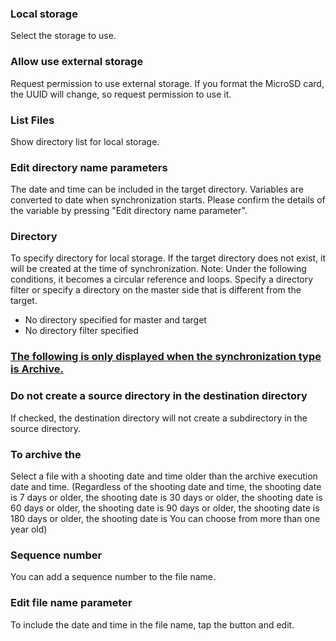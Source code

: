 ### Local storage
Select the storage to use.

### Allow use external storage
Request permission to use external storage. If you format the MicroSD card, the UUID will change, so request permission to use it.

### List Files
Show directory list for local storage. 

### Edit directory name parameters
The date and time can be included in the target directory. Variables are converted to date when synchronization starts. Please confirm the details of the variable by pressing "Edit directory name parameter".

### Directory
To specify directory for local storage. If the target directory does not exist, it will be created at the time of synchronization.
Note: Under the following conditions, it becomes a circular reference and loops. Specify a directory filter or specify a directory on the master side that is different from the target.

- No directory specified for master and target
- No directory filter specified

### <u>The following is only displayed when the synchronization type is Archive.</u>
### Do not create a source directory in the destination directory
If checked, the destination directory will not create a subdirectory in the source directory.
### To archive the
Select a file with a shooting date and time older than the archive execution date and time. (Regardless of the shooting date and time, the shooting date is 7 days or older, the shooting date is 30 days or older, the shooting date is 60 days or older, the shooting date is 90 days or older, the shooting date is 180 days or older, the shooting date is You can choose from more than one year old)

### Sequence number
You can add a sequence number to the file name.

### Edit file name parameter
To include the date and time in the file name, tap the button and edit.
